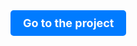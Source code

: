 

<a href="Market Analysis of Public Catering in Moscow_ENG.ipynb" style="text-decoration:none;">
  <div style="display:inline-block; padding:10px 20px; font-size:18px; font-weight:bold; color:white; background-color:#007bff; border-radius:5px;">
    Go to the project
  </div>
</a>
